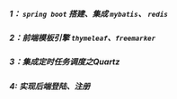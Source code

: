 ##### 1： `spring boot` 搭建、集成 `mybatis`、 `redis`
##### 2：前端模板引擎 `thymeleaf`、`freemarker`
##### 3：集成定时任务调度之Quartz
##### 4: 实现后端登陆、注册
